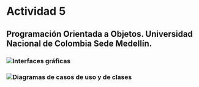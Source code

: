 # Actividad 5
## Programación Orientada a Objetos. Universidad Nacional de Colombia Sede Medellín.

### ![Interfaces gráficas](https://github.com/Elizalzate/Actividad-5-POO/tree/main/src/img/interfacesGraficas)
### ![Diagramas de casos de uso y de clases](https://github.com/Elizalzate/Actividad-5-POO/tree/main/src/img/diagramas)
